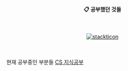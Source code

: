 <div align="center"> 

  
####  :clipboard: 공부했던 것들
  
 <br/>
  


[![stackticon](https://firebasestorage.googleapis.com/v0/b/stackticon-81399.appspot.com/o/images%2F1687140473251?alt=media&token=956bddc3-d1b3-4d44-a597-3099b5fc8c22)](https://github.com/msdio/stackticon)
</div>
 
   <br/>
   <br/>
 
<div align="left">
  현재 공부중인 부분들 
  <a href="https://github.com/essaysir/essaysir/tree/CS-%EC%8A%A4%ED%84%B0%EB%94%94">CS 지식공부</a>
</div>
